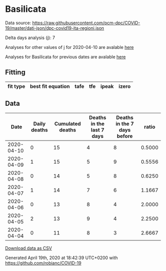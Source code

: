 # Basilicata

Data source: https://raw.githubusercontent.com/pcm-dpc/COVID-19/master/dati-json/dpc-covid19-ita-regioni.json

Delta days analysis (j): 7

Analyses for other values of j for 2020-04-10 are avalable [here](../2020-04-10/README.md)

Analyses for Basilicata for previous dates are avalable [here](../README.md)

## Fitting 
|fit type|best fit equation|tafe|tfe|ipeak|izero|
|-------|-----|--------|------|---|---|

## Data
|Date|Daily deaths|Cumulated deaths|Deaths in the last 7 days|Deaths in the 7 days before|ratio|
|----|----------|-----------|-------|--------------------|-----|
|2020-04-10|0|15|4|8|0.5000|
|2020-04-09|1|15|5|9|0.5556|
|2020-04-08|0|14|5|8|0.6250|
|2020-04-07|1|14|7|6|1.1667|
|2020-04-06|0|13|8|4|2.0000|
|2020-04-05|2|13|9|4|2.2500|
|2020-04-04|0|11|8|3|2.6667|

[Download data as CSV](COVID-19_basilicata_j7_2020-04-10.csv)

Generated April 19th, 2020 at 18:42:39 UTC+0200 with https://github.com/robianc/COVID-19
